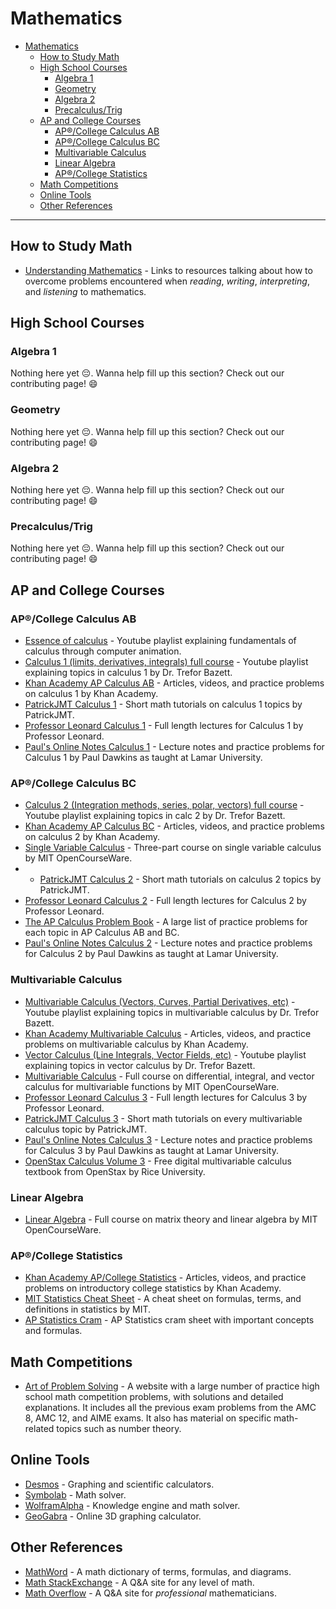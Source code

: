# Mathematics
- [Mathematics](#mathematics)
  - [How to Study Math](#how-to-study-math)
  - [High School Courses](#high-school-courses)
    - [Algebra 1](#algebra-1)
    - [Geometry](#geometry)
    - [Algebra 2](#algebra-2)
    - [Precalculus/Trig](#precalculustrig)
  - [AP and College Courses](#ap-and-college-courses)
    - [AP®/College Calculus AB](#apcollege-calculus-ab)
    - [AP®/College Calculus BC](#apcollege-calculus-bc)
    - [Multivariable Calculus](#multivariable-calculus)
    - [Linear Algebra](#linear-algebra)
    - [AP®/College Statistics](#apcollege-statistics)
  - [Math Competitions](#math-competitions)
  - [Online Tools](#online-tools)
  - [Other References](#other-references)

---
## How to Study Math
- [Understanding Mathematics](https://github.com/nbro/understanding-math) - Links to resources talking about how to overcome problems encountered when *reading*, *writing*, *interpreting*, and *listening* to mathematics.

## High School Courses

### Algebra 1
Nothing here yet 😔. Wanna help fill up this section? Check out our contributing page! 😄

### Geometry
Nothing here yet 😔. Wanna help fill up this section? Check out our contributing page! 😄

### Algebra 2
Nothing here yet 😔. Wanna help fill up this section? Check out our contributing page! 😄

### Precalculus/Trig
Nothing here yet 😔. Wanna help fill up this section? Check out our contributing page! 😄

## AP and College Courses 

### AP®/College Calculus AB
- [Essence of calculus](https://www.youtube.com/watch?v=WUvTyaaNkzM&list=PL0-GT3co4r2wlh6UHTUeQsrf3mlS2lk6x) - Youtube playlist explaining fundamentals of calculus through computer animation.
- [Calculus 1 (limits, derivatives, integrals) full course](https://www.youtube.com/watch?v=LWPzHlSBlxI&list=PLHXZ9OQGMqxfT9RMcReZ4WcoVILP4k6-m) - Youtube playlist explaining topics in calculus 1 by Dr. Trefor Bazett.
- [Khan Academy AP Calculus AB](https://www.khanacademy.org/math/ap-calculus-ab) - Articles, videos, and practice problems on calculus 1 by Khan Academy.
- [PatrickJMT Calculus 1](http://patrickjmt.com/#calculus) - Short math tutorials on calculus 1 topics by PatrickJMT.
- [Professor Leonard Calculus 1](https://www.youtube.com/playlist?list=PLF797E961509B4EB5) - Full length lectures for Calculus 1 by Professor Leonard.
- [Paul's Online Notes Calculus 1](https://tutorial.math.lamar.edu/Classes/CalcI/CalcI.aspx) - Lecture notes and practice problems for Calculus 1 by Paul Dawkins as taught at Lamar University.

### AP®/College Calculus BC
- [Calculus 2 (Integration methods, series, polar, vectors) full course](https://www.youtube.com/watch?v=i4c8n4S-Sp0&list=PLHXZ9OQGMqxc4ySKTIW19TLrT91Ik9M4n) - Youtube playlist explaining topics in calc 2 by Dr. Trefor Bazett.
- [Khan Academy AP Calculus BC](https://www.khanacademy.org/math/ap-calculus-bc) - Articles, videos, and practice problems on calculus 2 by Khan Academy.
- [Single Variable Calculus](https://ocw.mit.edu/courses/18-01-calculus-i-single-variable-calculus-fall-2020/) - Three-part course on single variable calculus by MIT OpenCourseWare.
- - [PatrickJMT Calculus 2](http://patrickjmt.com/#calculus) - Short math tutorials on calculus 2 topics by PatrickJMT.
- [Professor Leonard Calculus 2](https://www.youtube.com/playlist?list=PLDesaqWTN6EQ2J4vgsN1HyBeRADEh4Cw-) - Full length lectures for Calculus 2 by Professor Leonard.
- [The AP Calculus Problem Book](http://crunchymath.weebly.com/uploads/8/2/4/0/8240213/apcalcprobbook.pdf) - A large list of practice problems for each topic in AP Calculus AB and BC.
- [Paul's Online Notes Calculus 2](https://tutorial.math.lamar.edu/Classes/CalcII/CalcII.aspx) - Lecture notes and practice problems for Calculus 2 by Paul Dawkins as taught at Lamar University.

### Multivariable Calculus
- [Multivariable Calculus (Vectors, Curves, Partial Derivatives, etc)](https://www.youtube.com/playlist?list=PLHXZ9OQGMqxc_CvEy7xBKRQr6I214QJcd) - Youtube playlist explaining topics in multivariable calculus by Dr. Trefor Bazett.
- [Khan Academy Multivariable Calculus](https://www.khanacademy.org/math/multivariable-calculus) - Articles, videos, and practice problems on multivariable calculus by Khan Academy.
- [Vector Calculus (Line Integrals, Vector Fields, etc)](https://www.youtube.com/playlist?list=PLHXZ9OQGMqxfW0GMqeUE1bLKaYor6kbHa) - Youtube playlist explaining topics in vector calculus by Dr. Trefor Bazett.
- [Multivariable Calculus](https://ocw.mit.edu/courses/18-02sc-multivariable-calculus-fall-2010/) - Full course on differential, integral, and vector calculus for multivariable functions by MIT OpenCourseWare.
- [Professor Leonard Calculus 3](https://www.youtube.com/playlist?list=PLDesaqWTN6ESk16YRmzuJ8f6-rnuy0Ry7) - Full length lectures for Calculus 3 by Professor Leonard.
- [PatrickJMT Calculus 3](http://patrickjmt.com/#calculus) - Short math tutorials on every multivariable calculus topic by PatrickJMT.
- [Paul's Online Notes Calculus 3](https://tutorial.math.lamar.edu/Classes/CalcIII/CalcIII.aspx) - Lecture notes and practice problems for Calculus 3 by Paul Dawkins as taught at Lamar University.
- [OpenStax Calculus Volume 3](https://openstax.org/details/books/calculus-volume-3) - Free digital multivariable calculus textbook from OpenStax by Rice University.

### Linear Algebra
- [Linear Algebra](https://ocw.mit.edu/courses/18-06sc-linear-algebra-fall-2011/) - Full course on matrix theory and linear algebra by MIT OpenCourseWare.

### AP®/College Statistics
- [Khan Academy AP/College Statistics](https://www.khanacademy.org/math/ap-statistics) - Articles, videos, and practice problems on introductory college statistics by Khan Academy.
- [MIT Statistics Cheat Sheet](https://web.mit.edu/~csvoss/Public/usabo/stats_handout.pdf) - A cheat sheet on formulas, terms, and definitions in statistics by MIT.
- [AP Statistics Cram](http://apsurvivall.weebly.com/uploads/1/2/6/5/12651629/ap_statistics_cram.pdf) - AP Statistics cram sheet with important concepts and formulas.

## Math Competitions
- [Art of Problem Solving](https://artofproblemsolving.com/wiki/) - A website with a large number of practice high school math competition problems, with solutions and detailed explanations. It includes all the previous exam problems from the AMC 8, AMC 12, and AIME exams. It also has material on specific math-related topics such as number theory.

## Online Tools
- [Desmos](https://www.desmos.com) - Graphing and scientific calculators.
- [Symbolab](https://www.symbolab.com) - Math solver.
- [WolframAlpha](https://www.wolframalpha.com) - Knowledge engine and math solver.
- [GeoGabra](https://www.geogebra.org/?lang=en) - Online 3D graphing calculator.

## Other References
- [MathWord](http://www.mathwords.com) - A math dictionary of terms, formulas, and diagrams.
- [Math StackExchange](https://math.stackexchange.com) - A Q&A site for any level of math.
- [Math Overflow](https://mathoverflow.net) - A Q&A site for *professional* mathematicians.
